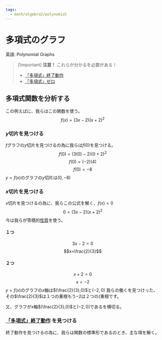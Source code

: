 ```yaml
---
tags:
  - math/algebra2/polynomial
---
```


# 多項式のグラフ

英語: Polynomial Graphs

> [!important] **注意！**
> これらが分かるを必要がある！
>
> - [「多項式」終了動作](20230515-「多項式」終了動作)
> - [「多項式」ゼロ](20230515-「多項式」ゼロ)

## 多項式関数を分析する

この例えばに、我らはこの関数を使う。
$$f(x)=(3x-2)(x+2)^2$$

### $y$切片を見つける

$f$グラフの$y$切片を見つけるの為に我らは$f(0)$を見つける。
$$
f(0)=(3(0)-2)(0+2)^2
$$
$$
f(0)=(-2)(4)
$$
$$
f(0)=-8
$$
$y=f(x)$のグラフの$y$切片は$(0,-8)$

### $x$切片を見つける

$x$切片を見つけるの為に、我らこの公式を解く、$f(x)=0$
$$
0=(3x-2)(x+2)^2
$$
今は我らが零積的[性質](<>)を使う。

#### １つ

$$3x-2=0$$
$$x=\frac{2}{3}$$

#### ２つ

$$x+2=0$$
$$x=-2$$
$y=f(x)$のグラフの$x$軸は$(\frac{2}{3},0)$と$(-2,0)$
我らの働くを見つけった、その$\frac{2}{3}$は１つの重根もう$-2$は２つの{重根です。

又、グラフが$x$軸$(\frac{2}{3},0)$と$(-2,0)$であるを横切る。

### [「多項式」終了動作](20230515-%E3%80%8C%E5%A4%9A%E9%A0%85%E5%BC%8F%E3%80%8D%E7%B5%82%E4%BA%86%E5%8B%95%E4%BD%9C.md) を見つける

終了動作を見つけるの為に、我らは関数の標準形であるのとき、主な項を解く。
